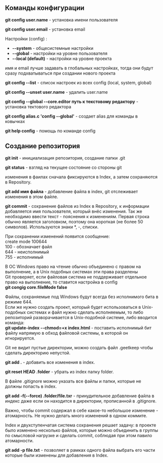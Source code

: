 ## Команды конфигурации ##

**git config user.name** - установка имени пользователя

**git config user.email** - установка email

Настройки (config) :
- **--system** - общесистемные настройки
- **--global** - настройки на уровне пользователя
- **--local (default)** - настройки на уровне проекта

имя и email лучше задавать в глобальных настройках, тогда они будут сразу подхватываться
при создании нового проекта

**git config --list** - список настроек из всех config (local, system, global)

**git config --unset user.name** - удалить user.name

**git config --global --core.editor путь к текстовому редактору** - 
установка тектового редактора 

**git config alias.c 'config --global'** - создает alias для команды в ковычках

**git help config** - помощь по команде config

## Создание репозитория ##
**git init** - инициализация репозитория, создание папки .git

**git status** - взгляд на текущее состояние со стороны git

изменения в фаилах сначала фиксируются в Index, а затем сохраняются в Repository.

**git add имя файла** - добавление файла в index, git отслеживает изменения в этом файле.

**git commit** - сохранение файлов из Index в Repository, к информации добавляется имя пользователя, который внёс изменения. Так же необходимо ввести текст - пояснения к изменениям. Первая строка обычно является заголовком, поэтому она короткая (не более 50 символов). Используются знаки *, -, списки.

При сохранении изменений появится сообщение:<br>
create mode 100644 <br>
100 - обозначает файл<br>
644 - неисполнимый<br>
755 - исполнимый

В ОС Windows право на чтение обычно объединено с правом на выполнение, а в Unix подобных системах эти права разделены<br> 
Git проверяет, если файловая система не поддерживает отдельное право на выполнение, то ставится настройка в config <br>
**git congig core.fileMode false**<br>

Файлы, сохраняемые под Windows будут всегда без исполнимого бита в режиме 644.<br>
Если же нужно создать проект, который будет использоваться в Unix-подобных системах и файл нужно сделать исполняемым, то либо репозиторий разворачивается в Unix-подобной системе, либо вводится команда:<br>
**git update-index --chmod=+x index.html** - поставить исполнимый бит файлу напрямую в обход файловой системы, в которой он игнорируется.

Git не видит пустые директории, можно создать файл .geetkeep чтобы сделать директорию непустой.

**git add .** - добавить все изменения в index.

**git reset HEAD .folder** - убрать из index папку folder.

В файле .gitignore можно указать все файлы и папки, которые не должны попасть в index.

**git add -f(--force) .folder/file.txr** - принудительное добавление файла в индекс даже если он находится в директории, прописанной в .gitignore.

Важно, чтобы commit содержал в себе какое-то небольшое изменение - атомарность. Не нужно делать много изменений в одном коммите.

Index и двухступенчатая система сохранения решает задачу: в проекте было изменено несколько файлов, которые можно объединить в группы по смысловой нагрузке и сделать commit, соблюдая при этом павило атомарности. 

**git add -p file.txt** - позволяет в рамках одного файла выбрать его части которые были изменены для добавления в Index.